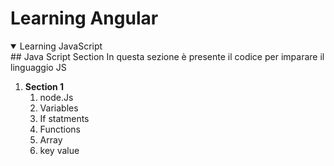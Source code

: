 <h1> Learning Angular </h1>

<details open="open">
  <summary>Learning JavaScript</summary>
  ## Java Script Section
  In questa sezione è presente il codice per imparare il linguaggio JS
   <ol>
    <li> <strong> Section 1 </strong>
            <ol>
              <li>  node.Js</li>
               <li> Variables </li>
               <li> If statments </li>
               <li> Functions </li>
               <li> Array </li>
               <li> key value </li>
            </ol>
      </li>
   </ol>
</details>




